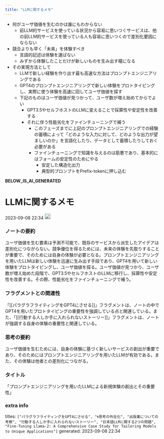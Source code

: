 ```yaml
---
title: "LLMに関するメモ"
---
```


- 何がユーザ価値を生むのかは誰にもわからない
    - 前LLM的サービスを使っている状況から容易に思いつくサービスは、他の前LLM的サービスを使っている人も容易に思いつくので差別化要因にならない
- 競合よりも早く「未来」を体験すべき
    - 言語的記述は体験を運ばない
    - みずから体験したことだけが新しいものを生み出す糧になる
- その実現方法として
    - LLMで新しい経験を作り出す最も高速な方法はプロンプトエンジニアリングである
    - GPT4のプロンプトエンジニアリングで新しい体験をプロトタイピングし、実際に使う体験を高速に回してユーザ価値を探す
    - 下記のものはユーザ価値が見つかって、ユーザ数が増え始めてからでよい
        - GPT3.5やセルフホストのLLMに変えることで採算性や安定性を改善する
        - それに伴う性能劣化をファインチューニングで補う
            - このフェーズまでに上記のプロンプトエンジニアリングでの経験の蓄積によって「どのような入力に対して、どのような出力が望ましいのか」を言語化したり、データとして蓄積したりしておく必要がある
            - ファインチューニングで知識を与えるのは筋悪であり、基本的にはフォームの安定性のためにやる
                - 安定した構造化出力
                - 典型的プロンプトをPrefix-tokenに押し込む

__BELOW_IS_AI_GENERATED__
# LLMに関するメモ
 2023-09-08 22:34 <img src='https://scrapbox.io/api/pages/nishio/omni/icon' alt='omni.icon' height="19.5"/>
### ノートの要約
ユーザ価値を生む要素は予測不可能で、既存のサービスから派生したアイデアは差別化につながらない。競争優位を得るためには、未来の体験を先取りすることが重要で、そのためには自身の体験が必要となる。プロンプトエンジニアリングを用いたLLMは新しい体験を迅速に生み出す手段であり、GPT4を用いて新しい体験をプロトタイピングし、ユーザ価値を探る。ユーザ価値が見つかり、ユーザ数が増え始めた段階で、GPT3.5やセルフホストのLLMに移行し、採算性や安定性を改善する。その際、性能劣化をファインチューニングで補う。

### フラグメントとの関連性
「[[パラグラフライティングをGPT4にさせる]]」フラグメントは、ノートの中でGPT4を用いたプロトタイピングの重要性を強調している点と関連している。また、「[[行動する人しか手に入れられないストーリー]]」フラグメントは、ノートが強調する自身の体験の重要性と関連している。

### 思考の要約
ユーザ価値を生むためには、自身の体験に基づく新しいサービスの創出が重要であり、そのためにはプロンプトエンジニアリングを用いたLLMが有効である。また、その体験は他者との差別化につながる。

### タイトル
「プロンプトエンジニアリングを用いたLLMによる新規体験の創出とその重要性」

### extra info
titles: `["パラグラフライティングをGPT4にさせる", "🌀思考の外在化", "出版業についての考察", "行動する人しか手に入れられないストーリー", "日本語LLMに関する2つの問題", "Fine-Tuning Llama-2: A Comprehensive Case Study for Tailoring Models to Unique Applications"]`
generated: 2023-09-08 22:34